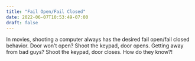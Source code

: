 ```yaml
---
title: "Fail Open/Fail Closed"
date: 2022-06-07T10:53:49-07:00
draft: false
---
```

In movies, shooting a computer always has the desired fail open/fail closed behavior. Door won't open? Shoot the keypad, door opens. Getting away from bad guys? Shoot the keypad, door closes. How do they know?!
